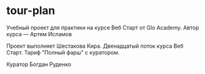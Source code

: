 # tour-plan

Учебный проект для практики на курсе Веб Старт от Glo Academy. Автор курса — Артем Исламов

Проект выполняет
Шестакова Кира. Двенадцатый поток курса Веб Старт. Тариф "Полный фарш" с куратором.

Куратор
Богдан Руденко
